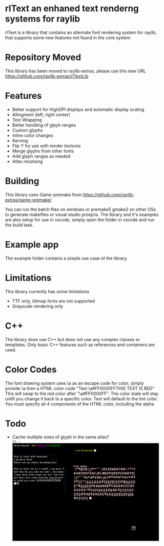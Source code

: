# rlText an enhaned text renderng systems for raylib
rlText is a library that contains an alternate font rendering system for raylib, that supports some new features not found in the core system

# Repository Moved
This library has been moved to raylib-extras, please use this new URL
https://github.com/raylib-extras/rlTextLib

# Features
* Better support for HighDPI displays and automatic display scaling
* Allingment (left, right center)
* Text Wrapping
* Better handling of glpyh ranges
* Custom glyphs
* Inline color changes
* Kerning
* Flip Y for use with render textures
* Merge glyphs from other fonts
* Add glyph ranges as needed
* Atlas resizising

# Building
This library uses Game-premake from
https://github.com/raylib-extras/game-premake/

You can run the batch files on windows or premake5 gmake2 on other OSs to generate makefiles or visual studio proejcts. The library and it's examples are also setup for use in vscode, simply open the folder in vscode and run the build task.

# Example app
The example folder contains a simple use case of the library.

# Limitations
This library currently has some limitations
* TTF only, bitmap fonts are not supported
* Grayscale rendering only

# C++
The library does use C++ but does not use any complex classes or templates. Only basic C++ features such as references and containers are used.

# Color Codes
The font drawing system uses \a as an escape code for color, simply provide \a then a HTML color code
"Text \a#FF0000FFTHIS TEXT IS RED"
This will swap to the red color after "\a#FF0000FF". The color state will stay untill you change it back to a specific color. Text will default to the tint color.
You must specify all 4 components of the HTML color, including the alpha

# Todo
* Cache multiple sizes of glyph in the same atlas?
![image](https://raw.githubusercontent.com/JeffM2501/rlText/refs/heads/main/demo.gif)
